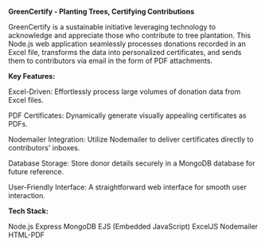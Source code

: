 **GreenCertify - Planting Trees, Certifying Contributions**

GreenCertify is a sustainable initiative leveraging technology to acknowledge and appreciate those who contribute to tree plantation. This Node.js web application seamlessly processes donations recorded in an Excel file, transforms the data into personalized certificates, and sends them to contributors via email in the form of PDF attachments.


**Key Features:**

Excel-Driven: Effortlessly process large volumes of donation data from Excel files.

PDF Certificates: Dynamically generate visually appealing certificates as PDFs.

Nodemailer Integration: Utilize Nodemailer to deliver certificates directly to contributors' inboxes.

Database Storage: Store donor details securely in a MongoDB database for future reference.

User-Friendly Interface: A straightforward web interface for smooth user interaction.


**Tech Stack:**

Node.js
Express
MongoDB
EJS (Embedded JavaScript)
ExcelJS
Nodemailer
HTML-PDF
